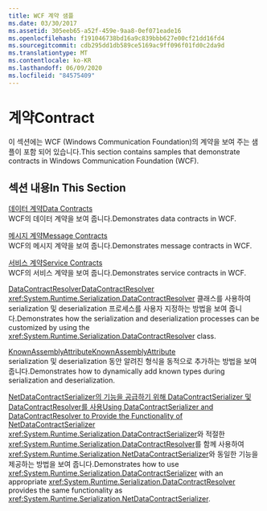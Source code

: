 ```yaml
---
title: WCF 계약 샘플
ms.date: 03/30/2017
ms.assetid: 305eeb65-a52f-459e-9aa8-0ef071eade16
ms.openlocfilehash: f191046738bd16a9c839bbb627e00cf21dd16fd4
ms.sourcegitcommit: cdb295dd1db589ce5169ac9ff096f01fd0c2da9d
ms.translationtype: MT
ms.contentlocale: ko-KR
ms.lasthandoff: 06/09/2020
ms.locfileid: "84575409"
---
```

# <a name="contract"></a><span data-ttu-id="df975-102">계약</span><span class="sxs-lookup"><span data-stu-id="df975-102">Contract</span></span>

<span data-ttu-id="df975-103">이 섹션에는 WCF (Windows Communication Foundation)의 계약을 보여 주는 샘플이 포함 되어 있습니다.</span><span class="sxs-lookup"><span data-stu-id="df975-103">This section contains samples that demonstrate contracts in Windows Communication Foundation (WCF).</span></span>  
  
## <a name="in-this-section"></a><span data-ttu-id="df975-104">섹션 내용</span><span class="sxs-lookup"><span data-stu-id="df975-104">In This Section</span></span>  
 [<span data-ttu-id="df975-105">데이터 계약</span><span class="sxs-lookup"><span data-stu-id="df975-105">Data Contracts</span></span>](data-contracts.md)  
 <span data-ttu-id="df975-106">WCF의 데이터 계약을 보여 줍니다.</span><span class="sxs-lookup"><span data-stu-id="df975-106">Demonstrates data contracts in WCF.</span></span>  
  
 [<span data-ttu-id="df975-107">메시지 계약</span><span class="sxs-lookup"><span data-stu-id="df975-107">Message Contracts</span></span>](message-contracts.md)  
 <span data-ttu-id="df975-108">WCF의 메시지 계약을 보여 줍니다.</span><span class="sxs-lookup"><span data-stu-id="df975-108">Demonstrates message contracts in WCF.</span></span>  
  
 [<span data-ttu-id="df975-109">서비스 계약</span><span class="sxs-lookup"><span data-stu-id="df975-109">Service Contracts</span></span>](service-contracts.md)  
 <span data-ttu-id="df975-110">WCF의 서비스 계약을 보여 줍니다.</span><span class="sxs-lookup"><span data-stu-id="df975-110">Demonstrates service contracts in WCF.</span></span>  
  
 [<span data-ttu-id="df975-111">DataContractResolver</span><span class="sxs-lookup"><span data-stu-id="df975-111">DataContractResolver</span></span>](datacontractresolver.md)  
 <span data-ttu-id="df975-112"><xref:System.Runtime.Serialization.DataContractResolver> 클래스를 사용하여 serialization 및 deserialization 프로세스를 사용자 지정하는 방법을 보여 줍니다.</span><span class="sxs-lookup"><span data-stu-id="df975-112">Demonstrates how the serialization and deserialization processes can be customized by using the <xref:System.Runtime.Serialization.DataContractResolver> class.</span></span>  
  
 [<span data-ttu-id="df975-113">KnownAssemblyAttribute</span><span class="sxs-lookup"><span data-stu-id="df975-113">KnownAssemblyAttribute</span></span>](knownassemblyattribute.md)  
 <span data-ttu-id="df975-114">serialization 및 deserialization 동안 알려진 형식을 동적으로 추가하는 방법을 보여 줍니다.</span><span class="sxs-lookup"><span data-stu-id="df975-114">Demonstrates how to dynamically add known types during serialization and deserialization.</span></span>  
  
 [<span data-ttu-id="df975-115">NetDataContractSerializer의 기능을 공급하기 위해 DataContractSerializer 및 DataContractResolver를 사용</span><span class="sxs-lookup"><span data-stu-id="df975-115">Using DataContractSerializer and DataContractResolver to Provide the Functionality of NetDataContractSerializer</span></span>](datacontractserializer-datacontractresolver-netdatacontractserializer.md)  
 <span data-ttu-id="df975-116"><xref:System.Runtime.Serialization.DataContractSerializer>와 적절한 <xref:System.Runtime.Serialization.DataContractResolver>를 함께 사용하여 <xref:System.Runtime.Serialization.NetDataContractSerializer>와 동일한 기능을 제공하는 방법을 보여 줍니다.</span><span class="sxs-lookup"><span data-stu-id="df975-116">Demonstrates how to use <xref:System.Runtime.Serialization.DataContractSerializer> with an appropriate <xref:System.Runtime.Serialization.DataContractResolver> provides the same functionality as <xref:System.Runtime.Serialization.NetDataContractSerializer>.</span></span>

